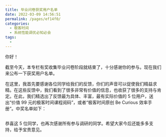 ```yaml
---
title: 毕业问卷获奖用户名单
date: 2022-03-09 14:56:51
permalink: /pages/ef14f0/
categories:
  - 极客时间
  - 系统性能调优必知必会
tags:
  - 
---
```

<p>你好！</p><p>截至今天，本专栏有奖收集毕业问卷阶段就结束了，十分感谢你的参与。现在我们来公布一下获奖用户名单。</p><p>在这里，我首先要感谢各位同学给我们的反馈，你们的声音可以促使我们精益求精。在这些反馈中，我们看到了很多非常有价值的信息，也收获了很多的支持与肯定。在此，我们精选出了反馈最为具体、丰富，最有实际价值的 5 位用户，送出“价值 99 元的极客时间课程阅码”，或者“极客时间原创 Be Curious 效率手册”。中奖名单如下：</p><p><img src="https://static001.geekbang.org/resource/image/61/8c/618e32c255bef7114c8069c5761bf58c.jpg" alt=""></p><p>恭喜这 5 位同学，也再次感谢所有参与调研的同学。希望大家今后还能多多支持，给予宝贵意见。</p><!-- [[[read_end]]] -->